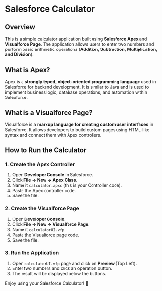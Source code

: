 # Salesforce Calculator

## Overview
This is a simple calculator application built using **Salesforce Apex** and **Visualforce Page**. The application allows users to enter two numbers and perform basic arithmetic operations (**Addition, Subtraction, Multiplication, and Division**).

## What is Apex?
Apex is a **strongly typed, object-oriented programming language** used in Salesforce for backend development. It is similar to Java and is used to implement business logic, database operations, and automation within Salesforce.

## What is a Visualforce Page?
Visualforce is a **markup language for creating custom user interfaces** in Salesforce. It allows developers to build custom pages using HTML-like syntax and connect them with Apex controllers.

## How to Run the Calculator
### 1. Create the Apex Controller
1. Open **Developer Console** in Salesforce.
2. Click **File → New → Apex Class**.
3. Name it `calculator.apxc` (this is your Controller code).
4. Paste the Apex controller code.
5. Save the file.

### 2. Create the Visualforce Page
1. Open **Developer Console**.
2. Click **File → New → Visualforce Page**.
3. Name it `calculatorUI.vfp`.
4. Paste the Visualforce page code.
5. Save the file.

### 3. Run the Application
1. Open `calculatorUI.vfp` page and click on **Preview** (Top Left).
3. Enter two numbers and click an operation button.
4. The result will be displayed below the buttons.

Enjoy using your Salesforce Calculator! 🚀
